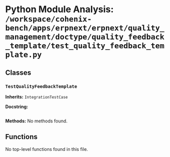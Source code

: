 # Python Module Analysis: `/workspace/cohenix-bench/apps/erpnext/erpnext/quality_management/doctype/quality_feedback_template/test_quality_feedback_template.py`

## Classes

### `TestQualityFeedbackTemplate`
**Inherits:** `IntegrationTestCase`


**Docstring:**
```

```

**Methods:**
No methods found.




## Functions

No top-level functions found in this file.
